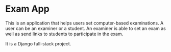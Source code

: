# Exam App

This is an application that helps users set computer-based examinations. A user can be an examiner or a student. An examiner is able to set an exam as well as send links to students to participate in the exam.

It is a Django full-stack project.
